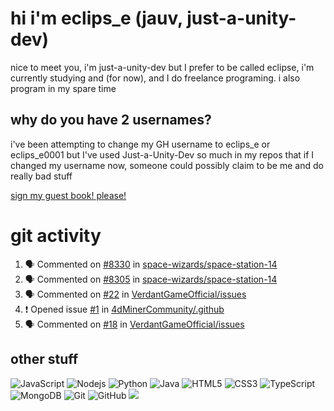 # hi i'm eclips_e (jauv, just-a-unity-dev)
nice to meet you, i'm just-a-unity-dev but I prefer to be called eclipse, i'm currently studying and (for now), and I do freelance programing. i also program in my spare time

## why do you have 2 usernames?
i've been attempting to change my GH username to eclips_e or eclips_e0001 but I've used Just-a-Unity-Dev so much in my repos that if I changed my username now, someone could possibly claim to be me and do really bad stuff

[sign my guest book! please!](https://github.com/Just-a-Unity-Dev/Just-a-Unity-Dev/issues/new?&body=Sign%20my%20guest%20book%20by%20placing%20your%20name%20in%20the%20title,%20how%27d%20you%20get%20to%20this%20page%20and%20why?%20Don%27t%20forget%20you%20have%20an%20entire%20notebook%20in%20your%20hands!)


# git activity
<!--START_SECTION:activity-->
1. 🗣 Commented on [#8330](https://github.com/space-wizards/space-station-14/issues/8330) in [space-wizards/space-station-14](https://github.com/space-wizards/space-station-14)
2. 🗣 Commented on [#8305](https://github.com/space-wizards/space-station-14/issues/8305) in [space-wizards/space-station-14](https://github.com/space-wizards/space-station-14)
3. 🗣 Commented on [#22](https://github.com/VerdantGameOfficial/issues/issues/22) in [VerdantGameOfficial/issues](https://github.com/VerdantGameOfficial/issues)
4. ❗️ Opened issue [#1](https://github.com/4dMinerCommunity/.github/issues/1) in [4dMinerCommunity/.github](https://github.com/4dMinerCommunity/.github)
5. 🗣 Commented on [#18](https://github.com/VerdantGameOfficial/issues/issues/18) in [VerdantGameOfficial/issues](https://github.com/VerdantGameOfficial/issues)
<!--END_SECTION:activity-->

## other stuff

![JavaScript](https://img.shields.io/badge/-JavaScript-black?style=flat-square&logo=javascript)
![Nodejs](https://img.shields.io/badge/-Nodejs-black?style=flat-square&logo=Node.js)
![Python](https://img.shields.io/badge/-Python-black?style=flat-square&logo=Python)
![Java](https://img.shields.io/badge/-java-E34A86?style=flat-square&logo=java)
![HTML5](https://img.shields.io/badge/-HTML5-E34F26?style=flat-square&logo=html5&logoColor=white)
![CSS3](https://img.shields.io/badge/-CSS3-1572B6?style=flat-square&logo=css3)
![TypeScript](https://img.shields.io/badge/-TypeScript-007ACC?style=flat-square&logo=typescript)
![MongoDB](https://img.shields.io/badge/-MongoDB-black?style=flat-square&logo=mongodb)
![Git](https://img.shields.io/badge/-Git-black?style=flat-square&logo=git)
![GitHub](https://img.shields.io/badge/-GitHub-181717?style=flat-square&logo=github)
![](https://github-profile-summary-cards.vercel.app/api/cards/profile-details?username=Just-a-Unity-Dev&theme=solarized_dark)
